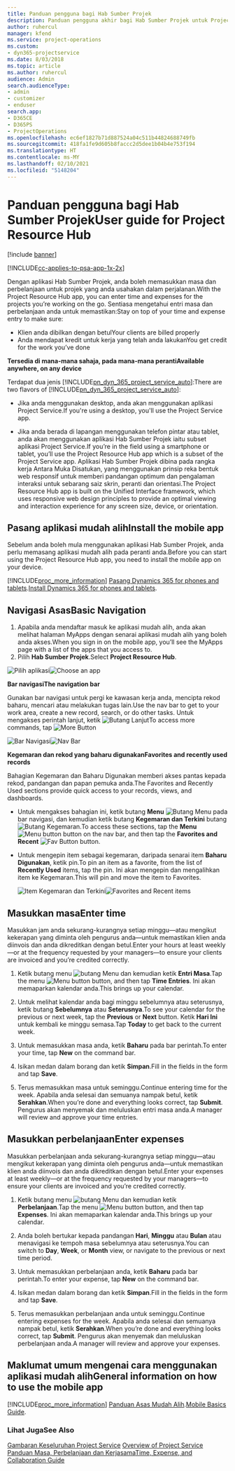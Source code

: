 ```yaml
---
title: Panduan pengguna bagi Hab Sumber Projek
description: Panduan pengguna akhir bagi Hab Sumber Projek untuk Project Service
author: ruhercul
manager: kfend
ms.service: project-operations
ms.custom:
- dyn365-projectservice
ms.date: 8/03/2018
ms.topic: article
ms.author: ruhercul
audience: Admin
search.audienceType:
- admin
- customizer
- enduser
search.app:
- D365CE
- D365PS
- ProjectOperations
ms.openlocfilehash: ec6ef1827b71d887524a04c511b44824688749fb
ms.sourcegitcommit: 418fa1fe9d605b8faccc2d5dee1b04b4e753f194
ms.translationtype: HT
ms.contentlocale: ms-MY
ms.lasthandoff: 02/10/2021
ms.locfileid: "5148204"
---
```

# <a name="user-guide-for-project-resource-hub"></a><span data-ttu-id="497d9-103">Panduan pengguna bagi Hab Sumber Projek</span><span class="sxs-lookup"><span data-stu-id="497d9-103">User guide for Project Resource Hub</span></span>

[!include [banner](../includes/psa-now-project-operations.md)]

[!INCLUDE[cc-applies-to-psa-app-1x-2x](../includes/cc-applies-to-psa-app-1x-2x.md)]

<span data-ttu-id="497d9-104">Dengan aplikasi Hab Sumber Projek, anda boleh memasukkan masa dan perbelanjaan untuk projek yang anda usahakan dalam perjalanan.</span><span class="sxs-lookup"><span data-stu-id="497d9-104">With the Project Resource Hub app, you can enter time and expenses for the projects you’re working on the go.</span></span> <span data-ttu-id="497d9-105">Sentiasa mengetahui entri masa dan perbelanjaan anda untuk memastikan:</span><span class="sxs-lookup"><span data-stu-id="497d9-105">Stay on top of your time and expense entry to make sure:</span></span>

- <span data-ttu-id="497d9-106">Klien anda dibilkan dengan betul</span><span class="sxs-lookup"><span data-stu-id="497d9-106">Your clients are billed properly</span></span>
- <span data-ttu-id="497d9-107">Anda mendapat kredit untuk kerja yang telah anda lakukan</span><span class="sxs-lookup"><span data-stu-id="497d9-107">You get credit for the work you’ve done</span></span>

<span data-ttu-id="497d9-108">**Tersedia di mana-mana sahaja, pada mana-mana peranti**</span><span class="sxs-lookup"><span data-stu-id="497d9-108">**Available anywhere, on any device**</span></span>

<span data-ttu-id="497d9-109">Terdapat dua jenis [!INCLUDE[pn_dyn_365_project_service_auto](../includes/pn-dyn-365-project-service-auto.md)]:</span><span class="sxs-lookup"><span data-stu-id="497d9-109">There are two flavors of [!INCLUDE[pn_dyn_365_project_service_auto](../includes/pn-dyn-365-project-service-auto.md)]:</span></span> 

- <span data-ttu-id="497d9-110">Jika anda menggunakan desktop, anda akan menggunakan aplikasi Project Service.</span><span class="sxs-lookup"><span data-stu-id="497d9-110">If you're using a desktop, you'll use the Project Service app.</span></span> 

- <span data-ttu-id="497d9-111">Jika anda berada di lapangan menggunakan telefon pintar atau tablet, anda akan menggunakan aplikasi Hab Sumber Projek iaitu subset aplikasi Project Service.</span><span class="sxs-lookup"><span data-stu-id="497d9-111">If you’re in the field using a smartphone or tablet, you’ll use the Project Resource Hub app which is a subset of the Project Service  app.</span></span> <span data-ttu-id="497d9-112">Aplikasi Hab Sumber Projek dibina pada rangka kerja Antara Muka Disatukan, yang menggunakan prinsip reka bentuk web responsif untuk memberi pandangan optimum dan pengalaman interaksi untuk sebarang saiz skrin, peranti dan orientasi.</span><span class="sxs-lookup"><span data-stu-id="497d9-112">The Project Resource Hub app is built on the Unified Interface framework, which uses responsive web design principles to provide an optimal viewing and interaction experience for any screen size, device, or orientation.</span></span> 


## <a name="install-the-mobile-app"></a><span data-ttu-id="497d9-113">Pasang aplikasi mudah alih</span><span class="sxs-lookup"><span data-stu-id="497d9-113">Install the mobile app</span></span>
<span data-ttu-id="497d9-114">Sebelum anda boleh mula menggunakan aplikasi Hab Sumber Projek, anda perlu memasang aplikasi mudah alih pada peranti anda.</span><span class="sxs-lookup"><span data-stu-id="497d9-114">Before you can start using the Project Resource Hub app, you need to install the mobile app on your device.</span></span> 

[!INCLUDE[proc_more_information](../includes/proc-more-information.md)] <span data-ttu-id="497d9-115">[Pasang Dynamics 365 for phones and tablets](https://docs.microsoft.com/dynamics365/mobile-app/install-dynamics-365-for-phones-and-tablets).</span><span class="sxs-lookup"><span data-stu-id="497d9-115">[Install Dynamics 365 for phones and tablets](https://docs.microsoft.com/dynamics365/mobile-app/install-dynamics-365-for-phones-and-tablets).</span></span>

## <a name="basic-navigation"></a><span data-ttu-id="497d9-116">Navigasi Asas</span><span class="sxs-lookup"><span data-stu-id="497d9-116">Basic Navigation</span></span>
1.  <span data-ttu-id="497d9-117">Apabila anda mendaftar masuk ke aplikasi mudah alih, anda akan melihat halaman MyApps dengan senarai aplikasi mudah alih yang boleh anda akses.</span><span class="sxs-lookup"><span data-stu-id="497d9-117">When you sign in on the mobile app, you’ll see the MyApps page with a list of the apps that you access to.</span></span> 
2.  <span data-ttu-id="497d9-118">Pilih **Hab Sumber Projek**.</span><span class="sxs-lookup"><span data-stu-id="497d9-118">Select **Project Resource Hub**.</span></span>

<span data-ttu-id="497d9-119">![Pilih aplikasi](media/chooseApp_1.png "Pilih aplikasi")</span><span class="sxs-lookup"><span data-stu-id="497d9-119">![Choose an app](media/chooseApp_1.png "Choose an app")</span></span>

<span data-ttu-id="497d9-120">**Bar navigasi**</span><span class="sxs-lookup"><span data-stu-id="497d9-120">**The navigation bar**</span></span>

<span data-ttu-id="497d9-121">Gunakan bar navigasi untuk pergi ke kawasan kerja anda, mencipta rekod baharu, mencari atau melakukan tugas lain.</span><span class="sxs-lookup"><span data-stu-id="497d9-121">Use the nav bar to get to your work area, create a new record, search, or do other tasks.</span></span> <span data-ttu-id="497d9-122">Untuk mengakses perintah lanjut, ketik ![Butang Lanjut](media/MoreButton.png "Butang Lanjut")</span><span class="sxs-lookup"><span data-stu-id="497d9-122">To access more commands, tap ![More Button](media/MoreButton.png "More Button")</span></span>

<span data-ttu-id="497d9-123">![Bar Navigasi](media/NavBar_2.png "Bar Nav")</span><span class="sxs-lookup"><span data-stu-id="497d9-123">![Nav Bar](media/NavBar_2.png "Nav Bar")</span></span>

<span data-ttu-id="497d9-124">**Kegemaran dan rekod yang baharu digunakan**</span><span class="sxs-lookup"><span data-stu-id="497d9-124">**Favorites and recently used records**</span></span>

<span data-ttu-id="497d9-125">Bahagian Kegemaran dan Baharu Digunakan memberi akses pantas kepada rekod, pandangan dan papan pemuka anda.</span><span class="sxs-lookup"><span data-stu-id="497d9-125">The Favorites and Recently Used sections provide quick access to your records, views, and dashboards.</span></span> 

- <span data-ttu-id="497d9-126">Untuk mengakses bahagian ini, ketik butang **Menu** ![Butang Menu](media/MenuButton.png "Butang menu") pada bar navigasi, dan kemudian ketik butang **Kegemaran dan Terkini** butang ![Butang Kegemaran](media/FavButton.png "Butang Kegemaran").</span><span class="sxs-lookup"><span data-stu-id="497d9-126">To access these sections, tap the **Menu** ![Menu button](media/MenuButton.png "Menu button") button on the nav bar, and then tap the **Favorites and Recent** ![Fav Button](media/FavButton.png "Fav Button") button.</span></span>

- <span data-ttu-id="497d9-127">Untuk mengepin item sebagai kegemaran, daripada senarai item **Baharu Digunakan**, ketik pin.</span><span class="sxs-lookup"><span data-stu-id="497d9-127">To pin an item as a favorite, from the list of **Recently Used** items, tap the pin.</span></span> <span data-ttu-id="497d9-128">Ini akan mengepin dan mengalihkan item ke Kegemaran.</span><span class="sxs-lookup"><span data-stu-id="497d9-128">This will pin and move the item to Favorites.</span></span>

  <span data-ttu-id="497d9-129">![Item Kegemaran dan Terkini](media/Favs_3.png "Item Kegemaran dan Terkini")</span><span class="sxs-lookup"><span data-stu-id="497d9-129">![Favorites and Recent items](media/Favs_3.png "Favorites and Recent items")</span></span>
 
## <a name="enter-time"></a><span data-ttu-id="497d9-130">Masukkan masa</span><span class="sxs-lookup"><span data-stu-id="497d9-130">Enter time</span></span>
<span data-ttu-id="497d9-131">Masukkan jam anda sekurang-kurangnya setiap minggu—atau mengikut kekerapan yang diminta oleh pengurus anda—untuk memastikan klien anda diinvois dan anda dikreditkan dengan betul.</span><span class="sxs-lookup"><span data-stu-id="497d9-131">Enter your hours at least weekly—or at the frequency requested by your managers—to ensure your clients are invoiced and you’re credited correctly.</span></span>

1. <span data-ttu-id="497d9-132">Ketik butang menu ![butang Menu](media/MenuButton.png "Butang menu") dan kemudian ketik **Entri Masa**.</span><span class="sxs-lookup"><span data-stu-id="497d9-132">Tap the menu ![Menu button](media/MenuButton.png "Menu button") button, and then tap **Time Entries**.</span></span> <span data-ttu-id="497d9-133">Ini akan memaparkan kalendar anda.</span><span class="sxs-lookup"><span data-stu-id="497d9-133">This brings up your calendar.</span></span>

2. <span data-ttu-id="497d9-134">Untuk melihat kalendar anda bagi minggu sebelumnya atau seterusnya, ketik butang **Sebelumnya** atau **Seterusnya**.</span><span class="sxs-lookup"><span data-stu-id="497d9-134">To see your calendar for the previous or next week, tap the **Previous** or **Next** button.</span></span> <span data-ttu-id="497d9-135">Ketik **Hari Ini** untuk kembali ke minggu semasa.</span><span class="sxs-lookup"><span data-stu-id="497d9-135">Tap **Today** to get back to the current week.</span></span>

3. <span data-ttu-id="497d9-136">Untuk memasukkan masa anda, ketik **Baharu** pada bar perintah.</span><span class="sxs-lookup"><span data-stu-id="497d9-136">To enter your time, tap **New** on the command bar.</span></span> 

4. <span data-ttu-id="497d9-137">Isikan medan dalam borang dan ketik **Simpan**.</span><span class="sxs-lookup"><span data-stu-id="497d9-137">Fill in the fields in the form and tap **Save**.</span></span>

5. <span data-ttu-id="497d9-138">Terus memasukkan masa untuk seminggu.</span><span class="sxs-lookup"><span data-stu-id="497d9-138">Continue entering time for the week.</span></span> <span data-ttu-id="497d9-139">Apabila anda selesai dan semuanya nampak betul, ketik **Serahkan**.</span><span class="sxs-lookup"><span data-stu-id="497d9-139">When you’re done and everything looks correct, tap **Submit**.</span></span> <span data-ttu-id="497d9-140">Pengurus akan menyemak dan meluluskan entri masa anda.</span><span class="sxs-lookup"><span data-stu-id="497d9-140">A manager will review and approve your time entries.</span></span>

## <a name="enter-expenses"></a><span data-ttu-id="497d9-141">Masukkan perbelanjaan</span><span class="sxs-lookup"><span data-stu-id="497d9-141">Enter expenses</span></span> 
<span data-ttu-id="497d9-142">Masukkan perbelanjaan anda sekurang-kurangnya setiap minggu—atau mengikut kekerapan yang diminta oleh pengurus anda—untuk memastikan klien anda diinvois dan anda dikreditkan dengan betul.</span><span class="sxs-lookup"><span data-stu-id="497d9-142">Enter your expenses at least weekly—or at the frequency requested by your managers—to ensure your clients are invoiced and you’re credited correctly.</span></span>

1. <span data-ttu-id="497d9-143">Ketik butang menu ![butang Menu](media/MenuButton.png "Butang menu") dan kemudian ketik **Perbelanjaan**.</span><span class="sxs-lookup"><span data-stu-id="497d9-143">Tap the menu ![Menu button](media/MenuButton.png "Menu button") button, and then tap **Expenses**.</span></span> <span data-ttu-id="497d9-144">Ini akan memaparkan kalendar anda.</span><span class="sxs-lookup"><span data-stu-id="497d9-144">This brings up your calendar.</span></span>

2. <span data-ttu-id="497d9-145">Anda boleh bertukar kepada pandangan **Hari**, **Minggu** atau **Bulan** atau menavigasi ke tempoh masa sebelumnya atau seterusnya.</span><span class="sxs-lookup"><span data-stu-id="497d9-145">You can switch to **Day**, **Week**, or **Month** view, or navigate to the previous or next time period.</span></span> 

3. <span data-ttu-id="497d9-146">Untuk memasukkan perbelanjaan anda, ketik **Baharu** pada bar perintah.</span><span class="sxs-lookup"><span data-stu-id="497d9-146">To enter your expense, tap **New** on the command bar.</span></span> 

4. <span data-ttu-id="497d9-147">Isikan medan dalam borang dan ketik **Simpan**.</span><span class="sxs-lookup"><span data-stu-id="497d9-147">Fill in the fields in the form and tap **Save**.</span></span>

5. <span data-ttu-id="497d9-148">Terus memasukkan perbelanjaan anda untuk seminggu.</span><span class="sxs-lookup"><span data-stu-id="497d9-148">Continue entering expenses for the week.</span></span> <span data-ttu-id="497d9-149">Apabila anda selesai dan semuanya nampak betul, ketik **Serahkan**.</span><span class="sxs-lookup"><span data-stu-id="497d9-149">When you’re done and everything looks correct, tap **Submit**.</span></span> <span data-ttu-id="497d9-150">Pengurus akan menyemak dan meluluskan perbelanjaan anda.</span><span class="sxs-lookup"><span data-stu-id="497d9-150">A manager will review and approve your expenses.</span></span>

## <a name="general-information-on-how-to-use-the-mobile-app"></a><span data-ttu-id="497d9-151">Maklumat umum mengenai cara menggunakan aplikasi mudah alih</span><span class="sxs-lookup"><span data-stu-id="497d9-151">General information on how to use the mobile app</span></span> 
[!INCLUDE[proc_more_information](../includes/proc-more-information.md)] <span data-ttu-id="497d9-152">[Panduan Asas Mudah Alih](https://docs.microsoft.com/dynamics365/mobile-app/dynamics-365-phones-tablets-users-guide).</span><span class="sxs-lookup"><span data-stu-id="497d9-152">[Mobile Basics Guide](https://docs.microsoft.com/dynamics365/mobile-app/dynamics-365-phones-tablets-users-guide).</span></span>

### <a name="see-also"></a><span data-ttu-id="497d9-153">Lihat Juga</span><span class="sxs-lookup"><span data-stu-id="497d9-153">See Also</span></span>  
 <span data-ttu-id="497d9-154">[Gambaran Keseluruhan Project Service](../psa/overview.md) </span><span class="sxs-lookup"><span data-stu-id="497d9-154">[Overview of Project Service](../psa/overview.md) </span></span>  
 [<span data-ttu-id="497d9-155">Panduan Masa, Perbelanjaan dan Kerjasama</span><span class="sxs-lookup"><span data-stu-id="497d9-155">Time, Expense, and Collaboration Guide</span></span>](../psa/time-expense-collaboration-guide.md)   
 
